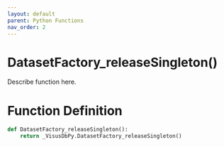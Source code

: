 ```yaml
---
layout: default
parent: Python Functions
nav_order: 2
---
```


# DatasetFactory_releaseSingleton()

Describe function here.

# Function Definition

```python
def DatasetFactory_releaseSingleton():
    return _VisusDbPy.DatasetFactory_releaseSingleton()
```